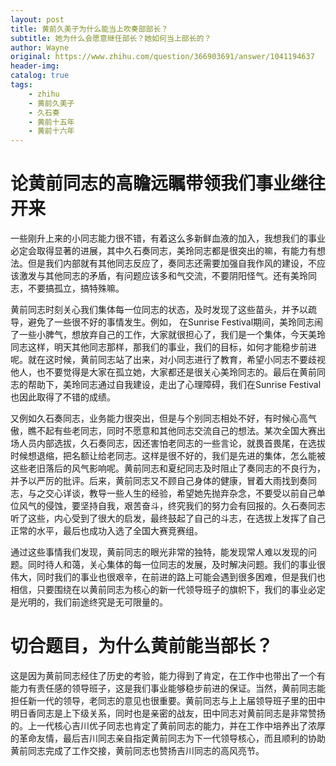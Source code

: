 ```yaml
---
layout: post
title: 黄前久美子为什么能当上吹奏部部长？
subtitle: 她为什么会愿意继任部长？她如何当上部长的？
author: Wayne
original: https://www.zhihu.com/question/366903691/answer/1041194637
header-img: 
catalog: true
tags:
    - zhihu
    - 黄前久美子
    - 久石奏
    - 黄前十五年
    - 黄前十六年
---
```


# 论黄前同志的高瞻远瞩带领我们事业继往开来

一些刚升上来的小同志能力很不错，有着这么多新鲜血液的加入，我想我们的事业必定会取得显著的进展，其中久石奏同志，美玲同志都是很突出的嘛，有能力有想法。但是我们内部就有其他同志反应了，奏同志还需要加强自我作风的建设，不应该激发与其他同志的矛盾，有问题应该多和气交流，不要阴阳怪气。还有美玲同志，不要搞孤立，搞特殊嘛。 

黄前同志时刻关心我们集体每一位同志的状态，及时发现了这些苗头，并予以疏导，避免了一些很不好的事情发生。例如， 在Sunrise Festival期间，美玲同志闹了一些小脾气，想放弃自己的工作，大家就很担心了，我们是一个集体，今天美玲同志这样，明天其他同志那样，那我们的事业，我们的目标，如何才能稳步前进呢。就在这时候，黄前同志站了出来，对小同志进行了教育，希望小同志不要歧视他人，也不要觉得是大家在孤立她，大家都还是很关心美玲同志的。最后在黄前同志的帮助下，美玲同志通过自我建设，走出了心理障碍，我们在Sunrise Festival也因此取得了不错的成绩。 

又例如久石奏同志，业务能力很突出，但是与个别同志相处不好，有时候心高气傲，瞧不起有些老同志，同时不愿意和其他同志交流自己的想法。某次全国大赛出场人员内部选拔，久石奏同志，因还害怕老同志的一些言论，就畏首畏尾，在选拔时候想退缩，把名额让给老同志。这样是很不好的，我们是先进的集体，怎么能被这些老旧落后的风气影响呢。黄前同志和夏纪同志及时阻止了奏同志的不良行为，并予以严厉的批评。后来，黄前同志又不顾自己身体的健康，冒着大雨找到奏同志，与之交心详谈，教导一些人生的经验，希望她先抛弃杂念，不要受以前自己单位风气的侵蚀，要坚持自我，艰苦奋斗，终究我们的努力会有回报的。久石奏同志听了这些，内心受到了很大的启发，最终鼓起了自己的斗志，在选拔上发挥了自己正常的水平，最后也成功入选了全国大赛竞赛组。 

通过这些事情我们发现，黄前同志的眼光非常的独特，能发现常人难以发现的问题。同时待人和蔼，关心集体的每一位同志的发展，及时解决问题。我们的事业很伟大，同时我们的事业也很艰辛，在前进的路上可能会遇到很多困难，但是我们也相信，只要围绕在以黄前同志为核心的新一代领导班子的旗帜下，我们的事业必定是光明的，我们前途终究是无可限量的。

# 切合题目，为什么黄前能当部长？

这是因为黄前同志经住了历史的考验，能力得到了肯定，在工作中也带出了一个有能力有责任感的领导班子，这是我们事业能够稳步前进的保证。当然，黄前同志能担任新一代的领导，老同志的意见也很重要。黄前同志与上上届领导班子里的田中明日香同志是上下级关系，同时也是亲密的战友，田中同志对黄前同志是非常赞扬的。上一代核心吉川优子同志也肯定了黄前同志的能力，并在工作中培养出了浓厚的革命友情，最后吉川同志亲自指定黄前同志为下一代领导核心，而且顺利的协助黄前同志完成了工作交接，黄前同志也赞扬吉川同志的高风亮节。
